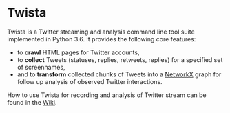 # Twista
Twista is a Twitter streaming and analysis command line tool suite implemented in Python 3.6. It provides the following core features:

- to __crawl__ HTML pages for Twitter accounts,
- to __collect__ Tweets (statuses, replies, retweets, replies) for a specified set of screennames,
- and to __transform__ collected chunks of Tweets into a [NetworkX](https://networkx.github.io/) graph for follow up analysis of observed Twitter interactions.

How to use Twista for recording and analysis of Twitter stream can be found in the [Wiki](https://github.com/nkratzke/twista/wiki).
